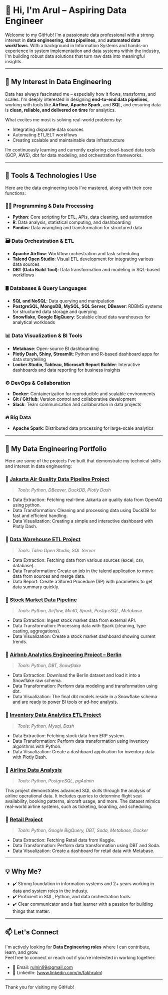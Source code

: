 # 👋 Hi, I'm Arul – Aspiring Data Engineer

Welcome to my GitHub! I'm a passionate data professional with a strong interest in **data engineering**, **data pipelines**, and **automated data workflows**. With a background in Information Systems and hands-on experience in system implementation and data systems within the industry, I'm building robust data solutions that turn raw data into meaningful insights.

---

## 🚀 My Interest in Data Engineering

Data has always fascinated me – especially how it flows, transforms, and scales. I'm deeply interested in designing **end-to-end data pipelines**, working with tools like **Airflow**, **Apache Spark**, and **SQL**, and ensuring data is **clean, reliable, and delivered on time** for analytics.

What excites me most is solving real-world problems by:
- Integrating disparate data sources
- Automating ETL/ELT workflows
- Creating scalable and maintainable data infrastructure

I’m continuously learning and currently exploring cloud-based data tools (GCP, AWS), dbt for data modeling, and orchestration frameworks.

---

## 🧰 Tools & Technologies I Use

Here are the data engineering tools I’ve mastered, along with their core functions:

### 🧑‍💻 Programming & Data Processing
- **Python**: Core scripting for ETL, APIs, data cleaning, and automation
- **R**: Data analysis, statistical computing, and dashboarding
- **Pandas**: Data wrangling and transformation for structured data

### 🗃️ Data Orchestration & ETL
- **Apache Airflow**: Workflow orchestration and task scheduling
- **Talend Open Studio**: Visual ETL development for integrating various data sources
- **DBT (Data Build Tool)**: Data transformation and modeling in SQL-based workflows

### 🛢️ Databases & Query Languages
- **SQL and NoSQL**: Data querying and manipulation
- **PostgreSQL, MongoDB, MySQL, SQL Server, DBeaver**: RDBMS systems for structured data storage and querying
- **Snowflake, Google BigQuery**: Scalable cloud data warehouses for analytical workloads

### 📊 Data Visualization & BI Tools
- **Metabase**: Open-source BI dashboarding
- **Plotly Dash, Shiny, Streamlit**: Python and R-based dashboard apps for data storytelling
- **Looker Studio, Tableau, Microsoft Report Builder**: Interactive dashboards and data reporting for business insights

### ⚙️ DevOps & Collaboration
- **Docker**: Containerization for reproducible and scalable environments
- **Git / GitHub**: Version control and collaborative development
- **Slack**: Team communication and collaboration in data projects

### 🔥 Big Data
- **Apache Spark**: Distributed data processing for large-scale analytics

---

## 🧰 My Data Engineering Portfolio

Here are some of the projects I've built that demonstrate my technical skills and interest in data engineering:

### 📁 [Jakarta Air Quality Data Pipeline Project](https://github.com/rulnin/Air-Quality-App)
> *Tools: Python, DBeaver, DuckDB, Plotly Dash*

- Data Extraction: Fetching real-time Jakarta air quality data from OpenAQ using python.
- Data Transformation: Cleaning and processing data using DuckDB for fast and efficient handling.
- Data Visualization: Creating a simple and interactive dashboard with Plotly Dash.
  
### 📁 [Data Warehouse ETL Project](https://github.com/rulnin/Data-Engineer-IDXPartners)
> *Tools: Talen Open Studio, SQL Server*

- Data Extraction: Fetching data from various sources (excel, csv, database).
- Data Transformation: Create an job in the talend application to move data from sources and merge data.
- Data Report: Create a Stored Procedure (SP) with parameters to get data summary quickly.

### 📁 [Stock Market Data Pipeline](https://github.com/rulnin/Stock-Market-Pipeline)
> *Tools: Python, Airflow, MinIO, Spark, PostgreSQL, Metabase*

- Data Extraction: Ingest stock market data from external API.
- Data Transformation: Processing data with Spark (cleaning, type casting, aggregations).
- Data Visualization: Create a stock market dashboard showing current trends.

### 📁 [Airbnb Analytics Engineering Project – Berlin](https://github.com/rulnin/Analytics-Engineering-AIRBNB)
> *Tools: Python, DBT, Snowflake*

- Data Extraction: Download the Berlin dataset and load it into a Snowflake raw schema.
- Data Transformation: Perform data modeling and transformation using dbt.
- Data Visualization: The final dbt models reside in a Snowflake schema and are ready to power BI tools or ad-hoc analysis.

### 📁 [Inventory Data Analytics ETL Project](https://github.com/rulnin/Inventory-App)
> *Tools: Python, Mysql, Dash*

- Data Extraction: Fetching stock data from ERP system.
- Data Transformation: Perform data transformation using inventory algorithms with Python.
- Data Visualization: Create a dashboard application for inventory data with Plotly Dash.

### 📁 [Airline Data Analysis](https://github.com/rulnin/Airline-Data-Analysis)
> *Tools: Python, PostgreSQL, pgAdmin*

This project demonstrates advanced SQL skills through the analysis of airline operational data. It includes queries to determine flight seat availability, booking patterns, aircraft usage, and more. The dataset mimics real-world airline systems, such as ticketing, boarding, and scheduling.

### 📁 [Retail Project](https://github.com/rulnin/DE-Retail)
> *Tools: Python, Google BigQuery, DBT, Soda, Metabase, Docker*

- Data Extraction: Fetching Retail data from Kaggle.
- Data Transformation: Perform data transformation using DBT and Soda.
- Data Visualization: Create a dashboard for retail data with Metabase.
  
---

## 💡 Why Me?

- ✔️ Strong foundation in information systems and 2+ years working in data and system roles in the industy.
- ✔️ Proficient in SQL, Python, and data orchestration tools.
- ✔️ Clear communicator and a fast learner with a passion for building things that matter.

---

## 📫 Let's Connect

I'm actively looking for **Data Engineering roles** where I can contribute, learn, and grow.  
Feel free to connect or reach out if you're interested in working together:

- 📧 Email: rulnin99@gmail.com  
- 🔗 LinkedIn: [www.linkedin.com/in/fakhrulm)

---

Thank you for visiting my GitHub!
